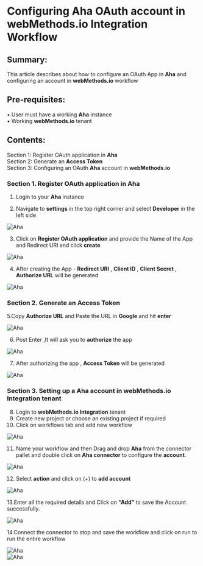  
# Configuring Aha OAuth account in webMethods.io Integration Workflow <br/>

## Summary:
   
This article describes about how to configure an OAuth App in **Aha** and configuring an account in **webMethods.io** workflow<br/> 

## Pre-requisites:
•	User must have a working **Aha** instance <br/>
•	Working **webMethods.io** tenant <br/> 

## Contents:

Section 1: Register OAuth application in **Aha** <br/> 
Section 2: Generate an **Access Token** <br/> 
Section 3: Configuring an OAuth **Aha** account in **webMethods.io** <br/> 


### Section 1. Register OAuth application in **Aha** <br/> 

 1. Login to your **Aha** instance <br/>

 2. Navigate to **settings** in the top right corner and select **Developer** in the left side <br/>

![Aha](images/1.png)<br/>

 3. Click on **Register OAuth application** and provide the Name of the App and Redirect URI and click **create** <br/>

![Aha](images/2.png)<br/>

 4. After creating the App - **Redirect URI** , **Client ID** , **Client Secret** , **Authorize URL** will be generated <br/>

![Aha](images/3.png)<br/>

### Section 2. Generate an Access Token <br/> 

 5.Copy **Authorize URL** and Paste the URL in **Google** and hit **enter** <br/>

![Aha](images/4.png)<br/>

 6.	Post Enter ,It will ask you to **authorize** the app <br/>
 
![Aha](images/5.png)<br/>

 7.	After authorizing the app , **Access Token** will be generated <br/>

![Aha](images/6.png)<br/>

### Section 3. Setting up a **Aha** account in **webMethods.io Integration** tenant <br/>

 8.	Login to **webMethods.io Integration** tenant <br/>
 9.	Create new project or choose an existing project if required <br/>
10. Click on workflows tab and add new workflow <br/>

![Aha](images/7.png)<br/>
 
 11. Name your workflow and then Drag and drop **Aha** from the connector pallet and double click on **Aha connector** to configure the **account**. <br/>

![Aha](images/8.png)<br/>

 12. Select **action**  and click on (+) to **add account** <br/>

![Aha](images/9.png)<br/>
 
 13.Enter all the required details and Click on **“Add”** to save the Account successfully. <br/>

![Aha](images/10.png)<br/>

 14.Connect the connector to stop and save the workflow and click on run to run the entire workflow <br/>

![Aha](images/11.png)<br/>
![Aha](images/12.png)<br/>




